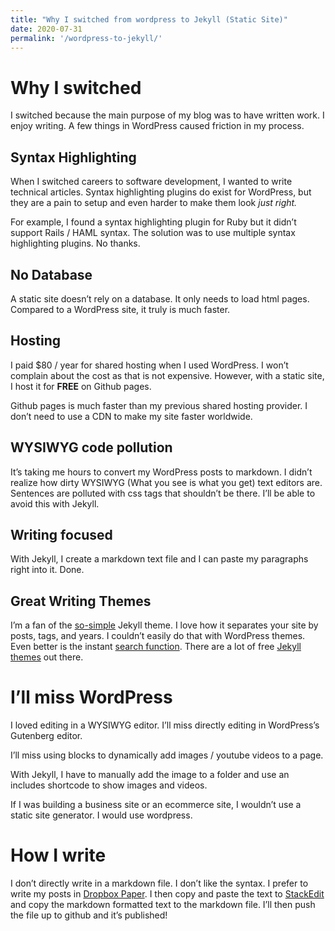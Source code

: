 ```yaml
---
title: "Why I switched from wordpress to Jekyll (Static Site)"
date: 2020-07-31
permalink: '/wordpress-to-jekyll/'
---
```


# Why I switched

I switched because the main purpose of my blog was to have written work. I enjoy writing. A few things in WordPress caused friction in my process.

## Syntax Highlighting

When I switched careers to software development, I wanted to write technical articles. Syntax highlighting plugins do exist for WordPress, but they are a pain to setup and even harder to make them look _just right._

For example, I found a syntax highlighting plugin for Ruby but it didn’t support Rails / HAML syntax. The solution was to use multiple syntax highlighting plugins. No thanks.

## No Database

A static site doesn’t rely on a database. It only needs to load html pages. Compared to a WordPress site, it truly is much faster.

## Hosting

I paid $80 / year for shared hosting when I used WordPress. I won’t complain about the cost as that is not expensive. However, with a static site, I host it for **FREE** on Github pages.

Github pages is much faster than my previous shared hosting provider. I don’t need to use a CDN to make my site faster worldwide.

## WYSIWYG code pollution

It’s taking me hours to convert my WordPress posts to markdown. I didn’t realize how dirty WYSIWYG  (What you see is what you get) text editors are. Sentences are polluted with css tags that shouldn’t be there. I’ll be able to avoid this with Jekyll.

## Writing focused

With Jekyll, I create a markdown text file and I can paste my paragraphs right into it. Done.

## Great Writing Themes

I’m a fan of the [so-simple](https://github.com/mmistakes/so-simple-theme) Jekyll theme. I love how it separates your site by posts, tags, and years. I couldn’t easily do that with WordPress themes. Even better is the instant [search function](http://nikitakazakov.com/search). There are a lot of free [Jekyll themes](https://jekyllthemes.io/free) out there.

# I’ll miss WordPress

I loved editing in a WYSIWYG editor. I’ll miss directly editing in WordPress’s Gutenberg editor.

I’ll miss using blocks to dynamically add images / youtube videos to a page.

With Jekyll, I have to manually add the image to a folder and use an includes shortcode to show images and videos.

If I was building a business site or an ecommerce site, I wouldn’t use a static site generator. I would use wordpress.

# How I write

I don’t directly write in a markdown file. I don’t like the syntax. I prefer to write my posts in [Dropbox Paper](https://paper.dropbox.com). I then copy and paste the text to [StackEdit](https://stackedit.io/app#) and copy the markdown formatted text to the markdown file. I’ll then push the file up to github and it’s published!